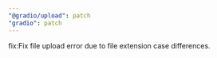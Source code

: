 ```yaml
---
"@gradio/upload": patch
"gradio": patch
---
```


fix:Fix file upload error due to file extension case differences.
